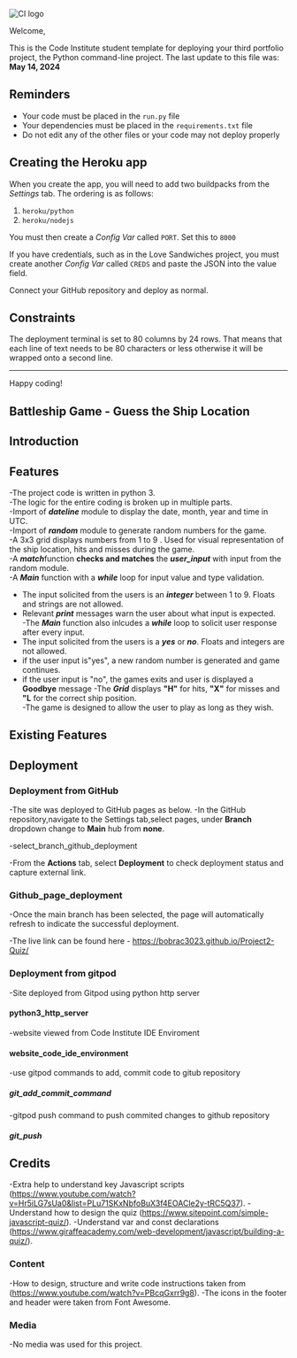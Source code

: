 ![CI logo](https://codeinstitute.s3.amazonaws.com/fullstack/ci_logo_small.png)

Welcome,

This is the Code Institute student template for deploying your third portfolio project, the Python command-line project. The last update to this file was: **May 14, 2024**

## Reminders

- Your code must be placed in the `run.py` file
- Your dependencies must be placed in the `requirements.txt` file
- Do not edit any of the other files or your code may not deploy properly

## Creating the Heroku app

When you create the app, you will need to add two buildpacks from the _Settings_ tab. The ordering is as follows:

1. `heroku/python`
2. `heroku/nodejs`

You must then create a _Config Var_ called `PORT`. Set this to `8000`

If you have credentials, such as in the Love Sandwiches project, you must create another _Config Var_ called `CREDS` and paste the JSON into the value field.

Connect your GitHub repository and deploy as normal.

## Constraints

The deployment terminal is set to 80 columns by 24 rows. That means that each line of text needs to be 80 characters or less otherwise it will be wrapped onto a second line.

---

Happy coding!

## Battleship Game - Guess the Ship Location


## Introduction


## Features
-The project code is written in python 3.  
-The logic for the entire coding is broken up in multiple parts.  
-Import of ***dateline*** module to display the date, month, year and time in UTC.  
-Import of  ***random*** module to generate random numbers for the game.  
-A 3x3 grid displays numbers from 1 to 9 . Used for visual representation of the ship location, hits and misses during the game.  
-A ***match***function **checks and matches** the  ***user_input*** with input from the random module.  
-A ***Main*** function with a ***while*** loop for input value and type validation.  
-   The input solicited from the users is an ***integer*** between 1 to 9. Floats and strings are not allowed.  
-   Relevant ***print*** messages warn the user about what input is expected.  
-The ***Main*** function also inlcudes a ***while*** loop to solicit user response after every input.  
-   The input solicited from the users is a ***yes*** or ***no***. Floats and integers are not allowed.  
-   if the user input is"yes", a new random number is generated and game continues.  
-   if the user input is "no", the games exits and user is displayed a **Goodbye** message
-The ***Grid*** displays **"H"** for hits, **"X"** for misses and **"L** for the correct ship position.  
-The game is designed to allow the user to play as long as they wish.  




## Existing Features


## Deployment
### Deployment from GitHub
-The site was deployed to GitHub pages as below.
-In the GitHub repository,navigate to the Settings tab,select pages, under **Branch** dropdown change to **Main** hub from **none**.

-select_branch_github_deployment

-From the **Actions** tab, select **Deployment** to check deployment status and capture external link.

### Github_page_deployment

-Once the main branch has been selected, the page will automatically refresh to indicate the successful deployment.

-The live link can be found here - https://bobrac3023.github.io/Project2-Quiz/

### Deployment from gitpod
-Site deployed from Gitpod using python http server

#### python3_http_server

-website viewed from Code Institute IDE Enviroment

#### website_code_ide_environment

-use gitpod commands to add, commit code to gitub repository

##### git_add_commit_command

-gitpod push command to push commited changes to github repository

##### git_push

## Credits
-Extra help to understand key Javascript scripts (https://www.youtube.com/watch?v=Hr5iLG7sUa0&list=PLu71SKxNbfoBuX3f4EOACle2y-tRC5Q37).
-Understand how to design the quiz (https://www.sitepoint.com/simple-javascript-quiz/).
-Understand var and const declarations (https://www.giraffeacademy.com/web-development/javascript/building-a-quiz/).

### Content
-How to design, structure and write code instructions taken from (https://www.youtube.com/watch?v=PBcqGxrr9g8).
-The icons in the footer and header were taken from Font Awesome.

### Media
-No media was used for this project.